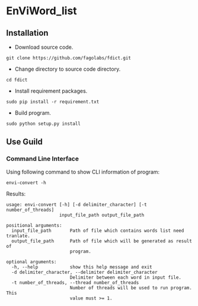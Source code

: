 # EnViWord_list
## Installation
* Download source code.
```
git clone https://github.com/fagolabs/fdict.git
```
* Change directory to source code directory.
```
cd fdict
```
* Install requirement packages.
```
sudo pip install -r requirement.txt
```
* Build program.
```
sudo python setup.py install
```

## Use Guild
### Command Line Interface
Using following command to show CLI information of program:
```
envi-convert -h
```
Results:
```
usage: envi-convert [-h] [-d delimiter_character] [-t number_of_threads]
                    input_file_path output_file_path

positional arguments:
  input_file_path       Path of file which contains words list need tranlate.
  output_file_path      Path of file which will be generated as result of
                        program.

optional arguments:
  -h, --help            show this help message and exit
  -d delimiter_character, --delimiter delimiter_character
                        Delimiter between each word in input file.
  -t number_of_threads, --thread number_of_threads
                        Number of threads will be used to run program. This
                        value must >= 1.
```
